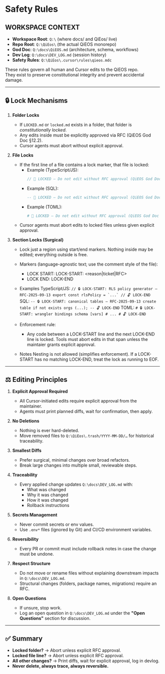 # Safety Rules

## WORKSPACE CONTEXT
- **Workspace Root**: `Q:\` (where docs/ and QiEos/ live)
- **Repo Root**: `Q:\QiEos\` (the actual QiEOS monorepo)
- **God Doc**: `Q:\docs\QiEOS.md` (architecture, schema, workflows)
- **Dev Log**: `Q:\docs\DEV_LOG.md` (session history)
- **Safety Rules**: `Q:\QiEos\.cursor\rules\qieos.mdc`

These rules govern all human and Cursor edits to the QiEOS repo.  
They exist to preserve constitutional integrity and prevent accidental damage.

---

## 🔒 Lock Mechanisms

1. **Folder Locks**  
   - If `LOCKED.md` or `locked.md` exists in a folder, that folder is *constitutionally locked*.  
   - Any edits inside must be explicitly approved via RFC (QiEOS God Doc §12.2).  
   - Cursor agents must abort without explicit approval.

2. **File Locks**  
   - If the first line of a file contains a lock marker, that file is locked:  
     - Example (TypeScript/JS):  
       ```ts
       // 🚫 LOCKED — Do not edit without RFC approval (QiEOS God Doc §12.2)
       ```  
     - Example (SQL):  
       ```sql
       -- 🚫 LOCKED — Do not edit without RFC approval (QiEOS God Doc §12.2)
       ```  
     - Example (TOML):
       ```toml
       # 🚫 LOCKED — Do not edit without RFC approval (QiEOS God Doc §12.2)
       ```
   - Cursor agents must abort edits to locked files unless given explicit approval.

3. **Section Locks (Surgical)**
    - Lock just a region using start/end markers. Nothing inside may be edited; everything outside is free.
    - Markers (language-agnostic text; use the comment style of the file):
        - LOCK START: LOCK-START: <reason|ticket|RFC>
        - LOCK END: LOCK-END
    
    - Examples
        TypeScript/JS:
            ```
            // 🔒 LOCK-START: RLS policy generator — RFC-2025-09-13
            export const rlsPolicy = `...`
            // 🔓 LOCK-END
            ```
        SQL:
            ```
            -- 🔒 LOCK-START: canonical tables — RFC-2025-09-13
            create table if not exists orgs (...);
            -- 🔓 LOCK-END
            ```
        TOML:
            ```
            # 🔒 LOCK-START: wrangler bindings schema
            [vars]
            # ...
            # 🔓 LOCK-END
            ```
    - Enforcement rule:
        - Any code between a LOCK-START line and the next LOCK-END line is locked. Tools must abort edits in that span unless the maintaier  grants explicit approval.
    - Notes
        Nesting is not allowed (simplifies enforcement).
    If a LOCK-START has no matching LOCK-END, treat the lock as running to EOF.
---

## ⚖️ Editing Principles

1. **Explicit Approval Required**  
   - All Cursor-initiated edits require explicit approval from the maintainer.  
   - Agents must print planned diffs, wait for confirmation, then apply.

2. **No Deletions**  
   - Nothing is ever hard-deleted.  
   - Move removed files to `Q:\QiEos\.trash/YYYY-MM-DD/…` for historical traceability.

3. **Smallest Diffs**  
   - Prefer surgical, minimal changes over broad refactors.  
   - Break large changes into multiple small, reviewable steps.

4. **Traceability**  
   - Every applied change updates `Q:\docs\DEV_LOG.md` with:  
     - What was changed  
     - Why it was changed  
     - How it was changed  
     - Rollback instructions

5. **Secrets Management**  
   - Never commit secrets or env values.  
   - Use `.env*` files (ignored by Git) and CI/CD environment variables.

6. **Reversibility**  
   - Every PR or commit must include rollback notes in case the change must be undone.

7. **Respect Structure**  
   - Do not move or rename files without explaining downstream impacts in `Q:\docs\DEV_LOG.md`.  
   - Structural changes (folders, package names, migrations) require an RFC.

8. **Open Questions**  
   - If unsure, stop work.  
   - Log an open question in `Q:\docs\DEV_LOG.md` under the **"Open Questions"** section for discussion.

---

## ✅ Summary

- **Locked folder?** → Abort unless explicit RFC approval.  
- **Locked file line?** → Abort unless explicit RFC approval.  
- **All other changes?** → Print diffs, wait for explicit approval, log in devlog.  
- **Never delete, always trace, always reversible.**
